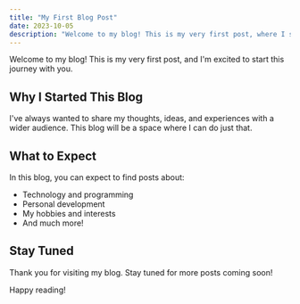 ```yaml
---
title: "My First Blog Post"
date: 2023-10-05
description: "Welcome to my blog! This is my very first post, where I share why I started this blog and what you can expect from it."
---
```


Welcome to my blog! This is my very first post, and I'm excited to start this journey with you.

## Why I Started This Blog

I've always wanted to share my thoughts, ideas, and experiences with a wider audience. This blog will be a space where I can do just that.

## What to Expect

In this blog, you can expect to find posts about:

- Technology and programming
- Personal development
- My hobbies and interests
- And much more!

## Stay Tuned

Thank you for visiting my blog. Stay tuned for more posts coming soon!

Happy reading!
